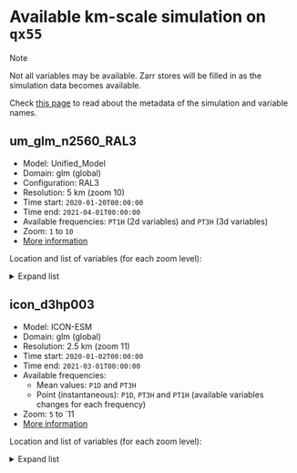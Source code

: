 # Available km-scale simulation on `qx55`

> [!NOTE] 
> Not all variables may be available. Zarr stores will be filled in as the simulation data becomes available.

Check [this page](https://digital-earths-global-hackathon.github.io/hosting/technical/data_request.html) to read about the metadata of the simulation and variable names. 

## um_glm_n2560_RAL3

* Model: Unified_Model
* Domain: glm (global)
* Configuration: RAL3
* Resolution: 5 km (zoom 10)
* Time start: `2020-01-20T00:00:00`
* Time end: `2021-04-01T00:00:00`
* Available frequencies: `PT1H` (2d variables) and `PT3H` (3d variables)
* Zoom: `1` to `10`
* [More information](https://github.com/digital-earths-global-hackathon/hk25/blob/main/content/models/um.md)

Location and list of variables (for each zoom level):
<details>
  <summary>Expand list</summary>
  
```bash
/g/data/qx55/uk_node/
├── glm.n2560_RAL3p3
│   ├── data.healpix.PT1H.z*.zarr
│   │   ├── cell
│   │   ├── clivi
│   │   ├── clt
│   │   ├── clwvi
│   │   ├── crs
│   │   ├── hflsd
│   │   ├── hfssd
│   │   ├── huss
│   │   ├── pr
│   │   ├── prs
│   │   ├── prw
│   │   ├── ps
│   │   ├── psl
│   │   ├── rlds
│   │   ├── rldscs
│   │   ├── rlut
│   │   ├── rlutcs
│   │   ├── rsds
│   │   ├── rsdscs
│   │   ├── rsdt
│   │   ├── rsut
│   │   ├── rsutcs
│   │   ├── tas
│   │   ├── time
│   │   ├── ts
│   │   ├── uas
│   │   └── vas
│   ├── data.healpix.PT3H.z*.zarr
│   │   ├── cell
│   │   ├── cli
│   │   ├── clw
│   │   ├── crs
│   │   ├── hur
│   │   ├── hus
│   │   ├── pressure
│   │   ├── qg
│   │   ├── qr
│   │   ├── qs
│   │   ├── ta
│   │   ├── time
│   │   ├── ua
│   │   ├── va
│   │   ├── wa
│   │   └── zg

```
</details>

## icon_d3hp003

* Model: ICON-ESM
* Domain: glm (global)
* Resolution: 2.5 km (zoom 11)
* Time start: `2020-01-02T00:00:00`
* Time end: `2021-03-01T00:00:00`
* Available frequencies:
  * Mean values: `P1D` and `PT3H` 
  * Point (instantaneous): `P1D`, `PT3H` and `PT1H` (available variables changes for each frequency)
* Zoom: `5` to `11
* [More information](https://github.com/digital-earths-global-hackathon/hk25/blob/main/content/models/icon.md)

Location and list of variables (for each zoom level):

<details>
  <summary>Expand list</summary>
  
```bash
/g/data/qx55/germany_node/
└── d3hp003.zarr
    ├── P1D_mean_z*_atm.zarr
    │   ├── clivi
    │   ├── clt
    │   ├── clwvi
    │   ├── crs
    │   ├── egpvi
    │   ├── einvi
    │   ├── ekhvi
    │   ├── ekvvi
    │   ├── hflsd
    │   ├── hfssd
    │   ├── hur
    │   ├── hus
    │   ├── huss
    │   ├── mrso
    │   ├── o3vi
    │   ├── orog
    │   ├── pr
    │   ├── pressure
    │   ├── pressure_rva
    │   ├── prs
    │   ├── prw
    │   ├── ps
    │   ├── psl
    │   ├── qall
    │   ├── rlds
    │   ├── rldscs
    │   ├── rlus
    │   ├── rlut
    │   ├── rlutcs
    │   ├── rsds
    │   ├── rsdscs
    │   ├── rsdt
    │   ├── rsus
    │   ├── rsuscs
    │   ├── rsut
    │   ├── rsutcs
    │   ├── rva
    │   ├── sftgif
    │   ├── sftlf
    │   ├── siconc
    │   ├── sncvfa
    │   ├── soil_level
    │   ├── swe
    │   ├── ta
    │   ├── tas
    │   ├── tauu
    │   ├── tauv
    │   ├── tend_egpdynvi
    │   ├── tend_eincldvi
    │   ├── tend_eindynvi
    │   ├── tend_einradvi
    │   ├── tend_eintmxvi
    │   ├── tend_ekhdynvi
    │   ├── tend_ekhtmxvi
    │   ├── tend_ekvdynvi
    │   ├── time
    │   ├── ts
    │   ├── ua
    │   ├── uas
    │   ├── va
    │   ├── vas
    │   ├── wa
    │   └── zg
    ├── P1D_point_z*_atm.zarr
    │   ├── crs
    │   ├── egpvi
    │   ├── einvi
    │   ├── ekhvi
    │   ├── ekvvi
    │   ├── hur
    │   ├── hus
    │   ├── orog
    │   ├── pr
    │   ├── pressure
    │   ├── pressure_rva
    │   ├── psl
    │   ├── qall
    │   ├── rlut
    │   ├── rsut
    │   ├── rva
    │   ├── sftgif
    │   ├── sftlf
    │   ├── ta
    │   ├── time
    │   ├── ts
    │   ├── ua
    │   ├── uas
    │   ├── va
    │   ├── vas
    │   ├── wa
    │   └── zg
    ├── PT1H_point_z*_atm.zarr
    │   ├── crs
    │   ├── orog
    │   ├── pr
    │   ├── psl
    │   ├── rlut
    │   ├── rsut
    │   ├── sftgif
    │   ├── sftlf
    │   ├── time
    │   ├── ts
    │   ├── uas
    │   └── vas
    ├── PT3H_mean_z*_atm.zarr
    │   ├── clivi
    │   ├── clt
    │   ├── clwvi
    │   ├── crs
    │   ├── hflsd
    │   ├── hfssd
    │   ├── huss
    │   ├── mrso
    │   ├── o3vi
    │   ├── orog
    │   ├── pr
    │   ├── prs
    │   ├── prw
    │   ├── ps
    │   ├── psl
    │   ├── rlds
    │   ├── rldscs
    │   ├── rlus
    │   ├── rlut
    │   ├── rlutcs
    │   ├── rsds
    │   ├── rsdscs
    │   ├── rsdt
    │   ├── rsus
    │   ├── rsuscs
    │   ├── rsut
    │   ├── rsutcs
    │   ├── sftgif
    │   ├── sftlf
    │   ├── siconc
    │   ├── sncvfa
    │   ├── soil_level
    │   ├── swe
    │   ├── tas
    │   ├── tauu
    │   ├── tauv
    │   ├── tend_egpdynvi
    │   ├── tend_eincldvi
    │   ├── tend_eindynvi
    │   ├── tend_einradvi
    │   ├── tend_eintmxvi
    │   ├── tend_ekhdynvi
    │   ├── tend_ekhtmxvi
    │   ├── tend_ekvdynvi
    │   ├── time
    │   ├── ts
    │   ├── uas
    │   └── vas
    ├── PT3H_point_z*_atm.zarr
    │   ├── crs
    │   ├── egpvi
    │   ├── einvi
    │   ├── ekhvi
    │   ├── ekvvi
    │   ├── orog
    │   ├── pr
    │   ├── pressure
    │   ├── pressure_rva
    │   ├── psl
    │   ├── rlut
    │   ├── rsut
    │   ├── rva
    │   ├── sftgif
    │   ├── sftlf
    │   ├── time
    │   ├── ts
    │   ├── uas
    │   └── vas
```
</details>


